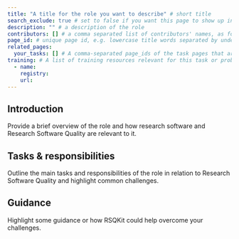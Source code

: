 ```yaml
---
title: "A title for the role you want to describe" # short title
search_exclude: true # set to false if you want this page to show up in search results
description: "" # a description of the role
contributors: [] # a comma separated list of contributors' names, as found in _data/CONTRIBUTORS.yml
page_id: # unique page id, e.g. lowercase title words separated by underscore(s) - for example page_id of 'version control' page could be version_control
related_pages:
  your_tasks: [] # A comma-separated page_ids of the task pages that are related to the current page
training: # A list of training resources relevant for this task or problem (e.g from TeSS registry or elsewhere)
  - name:
    registry:
    url:
---
```


## Introduction

Provide a brief overview of the role and how research software and Research Software Quality are relevant to it.

## Tasks & responsibilities

Outline the main tasks and responsibilities of the role in relation to Research Software Quality and highlight common challenges.

## Guidance

Highlight some guidance or how RSQKit could help overcome your challenges.
